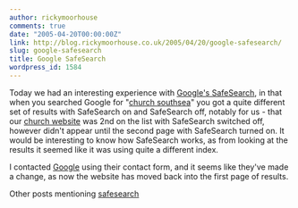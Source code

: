 ```yaml
---
author: rickymoorhouse
comments: true
date: "2005-04-20T00:00:00Z"
link: http://blog.rickymoorhouse.co.uk/2005/04/20/google-safesearch/
slug: google-safesearch
title: Google SafeSearch
wordpress_id: 1584
---
```


Today we had an interesting experience with [Google's SafeSearch](http://www.google.com/safesearch_help.html), in that when you searched Google for "[church southsea](http://www.google.co.uk/search?q=church+southsea)" you got a quite different set of results with SafeSearch on and SafeSearch off, notably for us - that our [church website](http://www.stlukessouthsea.org.uk) was 2nd on the list with SafeSearch switched off, however didn't appear until the second page with SafeSearch turned on. It would be interesting to know how SafeSearch works, as from looking at the results it seemed like it was using quite a different index.   
  


I contacted [Google](http://www.google.co.uk) using their contact form, and it seems like they've made a change, as now the website has moved back into the first page of results.   
  


Other posts mentioning [safesearch](http://technorati.com/tag/safesearch)
